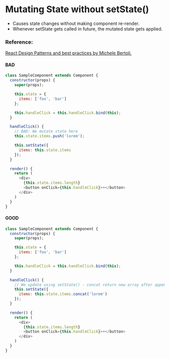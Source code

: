 # Mutating State without setState()
- Causes state changes without making component re-render.
- Whenever setState gets called in future, the mutated state gets applied.

### Reference:
[React Design Patterns and best practices by Michele Bertoli.](https://github.com/MicheleBertoli/react-design-patterns-and-best-practices)

#### BAD
``` javascript
class SampleComponent extends Component {
  constructor(props) {
    super(props);

    this.state = {
      items: ['foo', 'bar']
    };

    this.handleClick = this.handleClick.bind(this);
  }

  handleClick() {
    // BAD: We mutate state here
    this.state.items.push('lorem');

    this.setState({
      items: this.state.items
    });
  }

  render() {
    return (
      <div>
        {this.state.items.length}
        <button onClick={this.handleClick}>+</button>
      </div>
    )
  }
}
```

#### GOOD
``` javascript
class SampleComponent extends Component {
  constructor(props) {
    super(props);

    this.state = {
      items: ['foo', 'bar']
    };

    this.handleClick = this.handleClick.bind(this);
  }

  handleClick() {
    // We update using setState() - concat return new array after appending new item.
    this.setState({
      items: this.state.items.concat('lorem')
    });
  }

  render() {
    return (
      <div>
        {this.state.items.length}
        <button onClick={this.handleClick}>+</button>
      </div>
    )
  }
}
```
